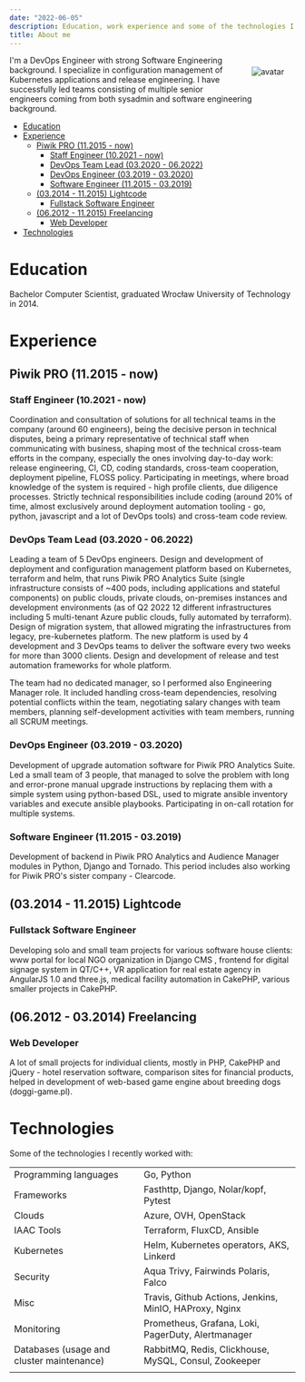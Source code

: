 ```yaml
---
date: "2022-06-05"
description: Education, work experience and some of the technologies I recently used
title: About me
---
```


<div>
<div class="avatar" style="float: right; margin: 20px;"><img src="/images/avatar.jpg" alt="avatar"></div> I'm a DevOps Engineer with strong Software Engineering background. I specialize in configuration management of Kubernetes applications and release engineering. I have successfully led teams consisting of multiple senior engineers coming from both sysadmin and software engineering background.
</div>

- [Education](#education)
- [Experience](#experience)
  * [Piwik PRO (11.2015 - now)](#piwik-pro-112015---now)
    + [Staff Engineer (10.2021 - now)](#staff-engineer-102021---now)
    + [DevOps Team Lead (03.2020 - 06.2022)](#devops-team-lead-032020---062022)
    + [DevOps Engineer (03.2019 - 03.2020)](#devops-engineer-032019---032020)
    + [Software Engineer (11.2015 - 03.2019)](#software-engineer-112015---032019)
  * [(03.2014 - 11.2015) Lightcode](#032014---112015-lightcode)
    + [Fullstack Software Engineer](#fullstack-software-engineer)
  * [(06.2012 - 11.2015) Freelancing](#062012---112015-freelancing)
    + [Web Developer](#web-developer)
- [Technologies](#technologies)


# Education

Bachelor Computer Scientist, graduated Wrocław University of Technology in 2014.

# Experience

## Piwik PRO (11.2015 - now)

### Staff Engineer (10.2021 - now)

Coordination and consultation of solutions for all technical teams in the company (around 60 engineers), being the decisive person in technical disputes, being a primary representative of technical staff when communicating with business, shaping most of the technical cross-team efforts in the company, especially the ones involving day-to-day work: release engineering, CI, CD, coding standards, cross-team cooperation, deployment pipeline, FLOSS policy. Participating in meetings, where broad knowledge of the system is required - high profile clients, due diligence processes. Strictly technical responsibilities include coding (around 20% of time, almost exclusively around deployment automation tooling - go, python, javascript and a lot of DevOps tools) and cross-team code review.

### DevOps Team Lead (03.2020 - 06.2022)

Leading a team of 5 DevOps engineers. Design and development of deployment and configuration management platform based on Kubernetes, terraform and helm, that runs Piwik PRO Analytics Suite (single infrastructure consists of ~400 pods, including applications and stateful components) on public clouds, private clouds, on-premises instances and development environments (as of Q2 2022 12 different infrastructures including 5 multi-tenant Azure public clouds, fully automated by terraform). Design of migration system, that allowed migrating the infrastructures from legacy, pre-kubernetes platform. The new platform is used by 4 development and 3 DevOps teams to deliver the software every two weeks for more than 3000 clients. Design and development of release and test automation frameworks for whole platform.

The team had no dedicated manager, so I performed also Engineering Manager role. It included handling cross-team dependencies, resolving potential conflicts within the team, negotiating salary changes with team members, planning self-development activities with team members, running all SCRUM meetings.

### DevOps Engineer (03.2019 - 03.2020)

Development of upgrade automation software for Piwik PRO Analytics Suite. Led a small team of 3 people, that managed to solve the problem with long and error-prone manual upgrade instructions by replacing them with a simple system using python-based DSL, used to migrate ansible inventory variables and execute ansible playbooks. Participating in on-call rotation for multiple systems.

### Software Engineer (11.2015 - 03.2019)

Development of backend in Piwik PRO Analytics and Audience Manager modules in Python, Django and Tornado. This period includes also working for Piwik PRO's sister company - Clearcode.

## (03.2014 - 11.2015) Lightcode

### Fullstack Software Engineer

Developing solo and small team projects for various software house clients: www portal for local NGO organization in Django CMS , frontend for digital signage system in QT/C++, VR application for real estate agency in AngularJS 1.0 and three.js, medical facility automation in CakePHP, various smaller projects in CakePHP.

## (06.2012 - 03.2014) Freelancing

### Web Developer

A lot of small projects for individual clients, mostly in PHP, CakePHP and jQuery - hotel reservation software, comparison sites for financial products, helped in development of web-based game engine about breeding dogs (doggi-game.pl).


# Technologies

Some of the technologies I recently worked with:

|              | |
|-----------------------------------|--------------------------------------------------------|
| Programming languages             | Go, Python                                             |
| Frameworks                        | Fasthttp, Django, Nolar/kopf, Pytest                           |
| Clouds                            | Azure, OVH, OpenStack                                  |
| IAAC Tools                        | Terraform, FluxCD, Ansible                                      |
| Kubernetes                        | Helm, Kubernetes operators, AKS, Linkerd                             |
| Security                          | Aqua Trivy, Fairwinds Polaris, Falco                   |
| Misc                              | Travis, Github Actions, Jenkins, MinIO, HAProxy, Nginx |
| Monitoring                        | Prometheus, Grafana, Loki, PagerDuty, Alertmanager     |
| Databases (usage and cluster maintenance) | RabbitMQ, Redis, Clickhouse, MySQL, Consul, Zookeeper  |
|              | |
